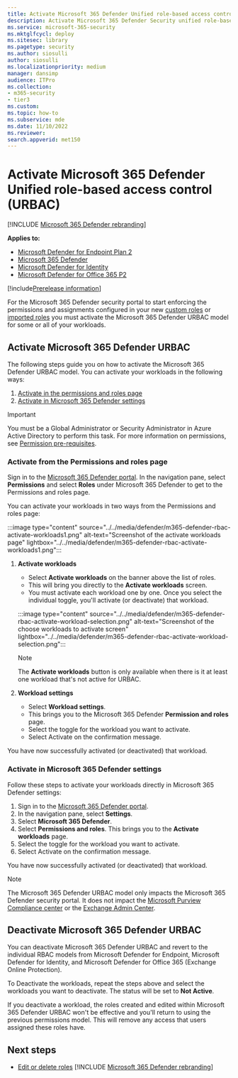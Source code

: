 ```yaml
---
title: Activate Microsoft 365 Defender Unified role-based access control (URBAC)
description: Activate Microsoft 365 Defender Security unified role-based access control(URBAC)
ms.service: microsoft-365-security
ms.mktglfcycl: deploy
ms.sitesec: library
ms.pagetype: security
ms.author: siosulli
author: siosulli
ms.localizationpriority: medium
manager: dansimp
audience: ITPro
ms.collection: 
- m365-security
- tier3
ms.custom: 
ms.topic: how-to
ms.subservice: mde
ms.date: 11/10/2022
ms.reviewer: 
search.appverid: met150
---
```


# Activate Microsoft 365 Defender Unified role-based access control (URBAC)

[!INCLUDE [Microsoft 365 Defender rebranding](../../includes/microsoft-defender.md)]

**Applies to:**

- [Microsoft Defender for Endpoint Plan 2](https://go.microsoft.com/fwlink/?linkid=2154037)
- [Microsoft 365 Defender](https://go.microsoft.com/fwlink/?linkid=2118804)
- [Microsoft Defender for Identity](https://go.microsoft.com/fwlink/?LinkID=2198108)
- [Microsoft Defender for Office 365 P2](https://go.microsoft.com/fwlink/?LinkID=2158212)

[!include[Prerelease information](../../includes/prerelease.md)]

For the Microsoft 365 Defender security portal to start enforcing the permissions and assignments configured in your new [custom roles](create-custom-rbac-roles.md) or [imported roles](import-rbac-roles.md) you must activate the Microsoft 365 Defender URBAC model for some or all of your workloads.

## Activate Microsoft 365 Defender URBAC

The following steps guide you on how to activate the Microsoft 365 Defender URBAC model. You can activate your workloads in the following ways:

1. [Activate in the permissions and roles page](#activate-from-the-permissions-and-roles-page)
2. [Activate in Microsoft 365 Defender settings](#activate-in-microsoft-365-defender-settings)

> [!IMPORTANT]
> You must be a Global Administrator or Security Administrator in Azure Active Directory to perform this task. For more information on permissions, see [Permission pre-requisites](../defender/manage-rbac.md#permissions-pre-requisites).

### Activate from the Permissions and roles page

Sign in to the [Microsoft 365 Defender portal](https://security.microsoft.com). In the navigation pane, select **Permissions** and select **Roles** under Microsoft 365 Defender to get to the Permissions and roles page.

You can activate your workloads in two ways from the Permissions and roles page:

:::image type="content" source="../../media/defender/m365-defender-rbac-activate-workloads1.png" alt-text="Screenshot of the activate workloads page" lightbox="../../media/defender/m365-defender-rbac-activate-workloads1.png":::

1. **Activate workloads**
    - Select **Activate workloads** on the banner above the list of roles.
    - This will bring you directly to the **Activate workloads** screen.
    - You must activate each workload one by one. Once you select the individual toggle, you'll activate (or deactivate) that workload.

    :::image type="content" source="../../media/defender/m365-defender-rbac-activate-workload-selection.png" alt-text="Screenshot of the choose workloads to activate screen" lightbox="../../media/defender/m365-defender-rbac-activate-workload-selection.png":::

    > [!NOTE]
    > The **Activate workloads** button is only available when there is it at least one workload that's not active for URBAC.

2. **Workload settings**
    - Select **Workload settings**.
    - This brings you to the Microsoft 365 Defender **Permission and roles** page.
    - Select the toggle for the workload you want to activate.
    - Select Activate on the confirmation message.

You have now successfully activated (or deactivated) that workload.

### Activate in Microsoft 365 Defender settings

Follow these steps to activate your workloads directly in Microsoft 365 Defender settings:

1. Sign in to the [Microsoft 365 Defender portal](https://security.microsoft.com).
2. In the navigation pane, select **Settings**.
3. Select **Microsoft 365 Defender**.
4. Select **Permissions and roles**. This brings you to the **Activate workloads** page.
5. Select the toggle for the workload you want to activate.
6. Select Activate on the confirmation message.

You have now successfully activated (or deactivated) that workload.

> [!NOTE]
> The Microsoft 365 Defender URBAC model only impacts the Microsoft 365 Defender security portal. It does not impact the [Microsoft Purview Compliance center](https://compliance.microsoft.com) or the [Exchange Admin Center](https://admin.exchange.microsoft.com).

## Deactivate Microsoft 365 Defender URBAC

You can deactivate Microsoft 365 Defender URBAC and revert to the individual RBAC models from Microsoft Defender for Endpoint, Microsoft Defender for Identity, and Microsoft Defender for Office 365 (Exchange Online Protection).

To Deactivate the workloads, repeat the steps above and select the workloads you want to deactivate. The status will be set to **Not Active**.

If you deactivate a workload, the roles created and edited within Microsoft 365 Defender URBAC won't be effective and you'll return to using the previous permissions model. This will remove any access that users assigned these roles have.

## Next steps

- [Edit or delete roles](edit-delete-rbac-roles.md)
[!INCLUDE [Microsoft 365 Defender rebranding](../../includes/defender-m3d-techcommunity.md)]

